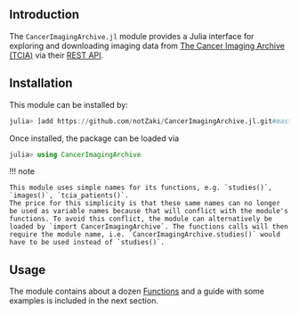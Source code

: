 ## Introduction

The `CancerImagingArchive.jl` module provides a Julia interface for exploring and downloading imaging data from [The Cancer Imaging Archive (TCIA)](https://www.cancerimagingarchive.net/) via their [REST API](https://wiki.cancerimagingarchive.net/display/Public/TCIA+Programmatic+Interface+%28REST+API%29+Usage+Guide).

## Installation

This module can be installed by:
```julia
julia> ]add https://github.com/notZaki/CancerImagingArchive.jl.git#master
```
Once installed, the package can be loaded via
```julia
julia> using CancerImagingArchive
```

!!! note

    This module uses simple names for its functions, e.g. `studies()`, `images()`, `tcia_patients()`.
    The price for this simplicity is that these same names can no longer be used as variable names because that will conflict with the module's functions. To avoid this conflict, the module can alternatively be loaded by `import CancerImagingArchive`. The functions calls will then require the module name, i.e. `CancerImagingArchive.studies()` would have to be used instead of `studies()`.


## Usage

The module contains about a dozen [Functions](@ref) and a guide with some examples is included in the next section.
